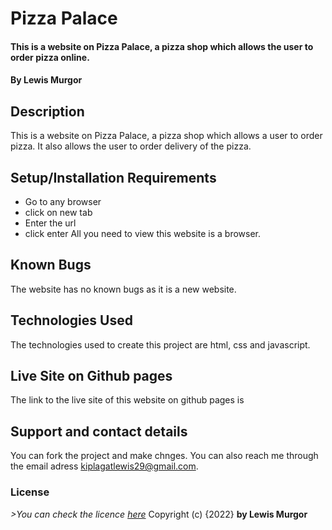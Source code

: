 # Pizza Palace
#### This is a website on Pizza Palace, a pizza shop which allows the user to order pizza online.
#### By **Lewis Murgor**
## Description
This is a website on Pizza Palace, a pizza shop which allows a user to order pizza. It also allows the user to order delivery of the pizza.
## Setup/Installation Requirements
* Go to any browser
* click on new tab
* Enter the url 
* click enter
All you need to view this website is a browser.
## Known Bugs
The website has no known bugs as it is a new website.
## Technologies Used
The technologies used to create this project are html, css and javascript.
## Live Site on Github pages
The link to the live site of this website on github pages is 
## Support and contact details
You can fork the project and make chnges. You can also reach me through the email adress kiplagatlewis29@gmail.com.
### License
*>You can check the licence [here]()*
Copyright (c) {2022} **by Lewis Murgor**